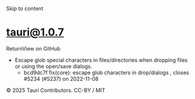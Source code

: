 Skip to content
# tauri@1.0.7
ReturnView on GitHub
  * Escape glob special characters in files/directories when dropping files or using the open/save dialogs. 
    * bcd9dc7f fix(core): escape glob characters in drop/dialogs , closes #5234 (#5237) on 2022-11-08


© 2025 Tauri Contributors. CC-BY / MIT
